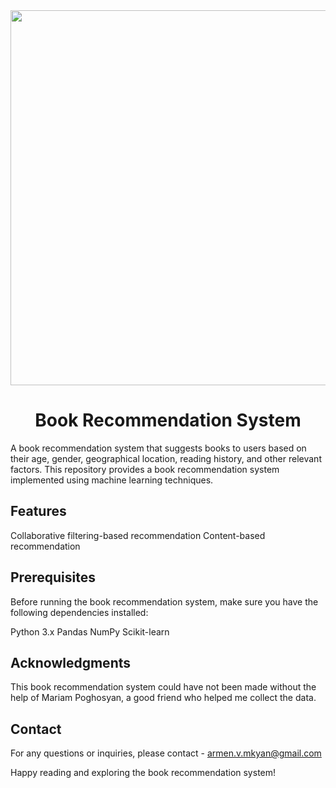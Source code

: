 <div id="header" align="center">
  <img src="https://media.giphy.com/media/128MHrlrHNwwU0/giphy.gif)" width="600"/>
</div>

<h1 align="center">Book Recommendation System</h1>

A book recommendation system that suggests books to users based on their age, gender, geographical location, reading history, and other relevant factors. This repository provides a book recommendation system implemented using machine learning techniques.

## Features

Collaborative filtering-based recommendation
Content-based recommendation

## Prerequisites
Before running the book recommendation system, make sure you have the following dependencies installed:

Python 3.x
Pandas
NumPy
Scikit-learn

## Acknowledgments

This book recommendation system could have not been made without the help of Mariam Poghosyan, a good friend who helped me collect the data. 

## Contact
For any questions or inquiries, please contact - armen.v.mkyan@gmail.com

Happy reading and exploring the book recommendation system!

